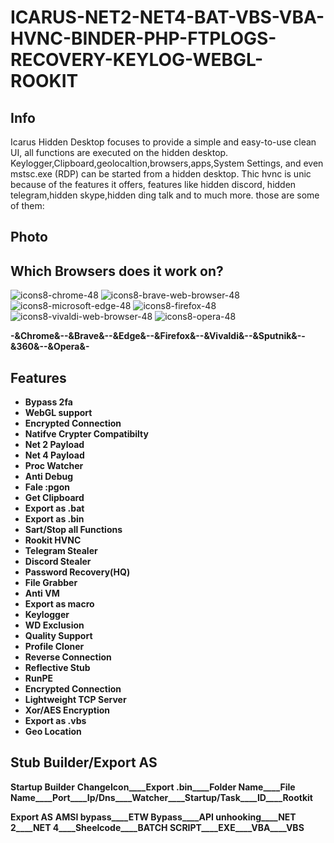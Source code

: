 # ICARUS-NET2-NET4-BAT-VBS-VBA-HVNC-BINDER-PHP-FTPLOGS-RECOVERY-KEYLOG-WEBGL-ROOKIT

## Info
Icarus Hidden Desktop focuses to provide a simple and easy-to-use clean UI, all functions are executed on the hidden desktop. Keylogger,Clipboard,geolocaltion,browsers,apps,System Settings, and even mstsc.exe (RDP) can be started from a hidden desktop. Thic hvnc is unic because of the features it offers, features like hidden discord, hidden telegram,hidden skype,hidden ding talk and to much more. those are some of them: 

## Photo

## Which Browsers does it work on?
![icons8-chrome-48](https://user-images.githubusercontent.com/107614511/209736395-3071a3c4-1eb4-4c76-b6ad-dab9dbe82b03.png)
![icons8-brave-web-browser-48](https://user-images.githubusercontent.com/107614511/209736360-8bfe2757-fbab-4751-9a0d-82d80d8aefd5.png)
![icons8-microsoft-edge-48](https://user-images.githubusercontent.com/107614511/209736431-7890ed96-b611-4f4a-81a6-aa7ed1fe66b5.png)
![icons8-firefox-48](https://user-images.githubusercontent.com/107614511/209736466-d23743ca-156b-48e7-86d2-b83f2df1d298.png)
![icons8-vivaldi-web-browser-48](https://user-images.githubusercontent.com/107614511/209736487-77955215-7b23-4254-ba01-208cab60f2f0.png)
![icons8-opera-48](https://user-images.githubusercontent.com/107614511/209736494-a1421533-d1e0-4b1b-86e0-d5efa6b065dc.png)

**-&Chrome&--&Brave&--&Edge&--&Firefox&--&Vivaldi&--&Sputnik&--&360&--&Opera&-**


## Features
* **Bypass 2fa**
* **WebGL support**
* **Encrypted Connection**
* **Natifve Crypter Compatibilty**
* **Net 2 Payload**
* **Net 4 Payload**
* **Proc Watcher**
* **Anti Debug**
* **Fale :pgon**
* **Get Clipboard**
* **Export as .bat**
* **Export as .bin**
* **Sart/Stop all Functions**
* **Rookit HVNC**
* **Telegram Stealer**
* **Discord Stealer**
* **Password Recovery(HQ)**
* **File Grabber**
* **Anti VM**
* **Export as macro**
* **Keylogger**
* **WD Exclusion**
* **Quality Support**
* **Profile Cloner**
* **Reverse Connection**
* **Reflective Stub**
* **RunPE**
* **Encrypted Connection**
* **Lightweight TCP Server**
* **Xor/AES Encryption**
* **Export as .vbs**
* **Geo Location**

## Stub Builder/Export AS

**Startup Builder** 
__ChangeIcon____Export .bin____Folder Name____File Name____Port____Ip/Dns____Watcher____Startup/Task____ID____Rootkit__

**Export AS**
__AMSI bypass____ETW Bypass____API unhooking____NET 2____NET 4____Sheelcode____BATCH SCRIPT____EXE____VBA____VBS__
